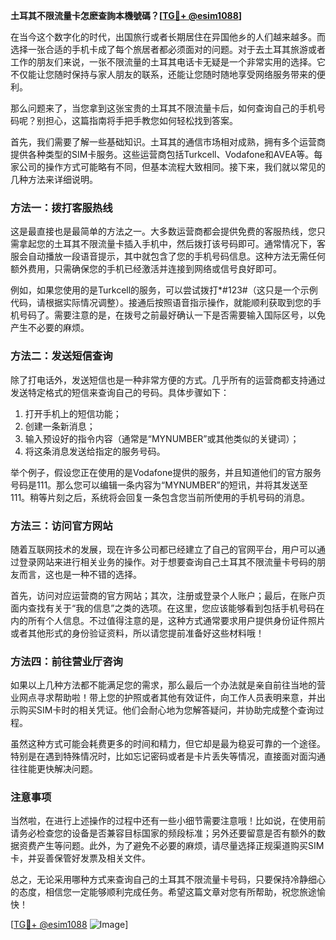 **土耳其不限流量卡怎麽查詢本機號碼？[[TG💪+ @esim1088](https://t.me/s/esim1088)]**

在当今这个数字化的时代，出国旅行或者长期居住在异国他乡的人们越来越多。而选择一张合适的手机卡成了每个旅居者都必须面对的问题。对于去土耳其旅游或者工作的朋友们来说，一张不限流量的土耳其电话卡无疑是一个非常实用的选择。它不仅能让您随时保持与家人朋友的联系，还能让您随时随地享受网络服务带来的便利。

那么问题来了，当您拿到这张宝贵的土耳其不限流量卡后，如何查询自己的手机号码呢？别担心，这篇指南将手把手教您如何轻松找到答案。

首先，我们需要了解一些基础知识。土耳其的通信市场相对成熟，拥有多个运营商提供各种类型的SIM卡服务。这些运营商包括Turkcell、Vodafone和AVEA等。每家公司的操作方式可能略有不同，但基本流程大致相同。接下来，我们就以常见的几种方法来详细说明。

### 方法一：拨打客服热线

这是最直接也是最简单的方法之一。大多数运营商都会提供免费的客服热线，您只需拿起您的土耳其不限流量卡插入手机中，然后拨打该号码即可。通常情况下，客服会自动播放一段语音提示，其中就包含了您的手机号码信息。这种方法无需任何额外费用，只需确保您的手机已经激活并连接到网络或信号良好即可。

例如，如果您使用的是Turkcell的服务，可以尝试拨打*#123#（这只是一个示例代码，请根据实际情况调整）。接通后按照语音指示操作，就能顺利获取到您的手机号码了。需要注意的是，在拨号之前最好确认一下是否需要输入国际区号，以免产生不必要的麻烦。

### 方法二：发送短信查询

除了打电话外，发送短信也是一种非常方便的方式。几乎所有的运营商都支持通过发送特定格式的短信来查询自己的号码。具体步骤如下：

1. 打开手机上的短信功能；
2. 创建一条新消息；
3. 输入预设好的指令内容（通常是“MYNUMBER”或其他类似的关键词）；
4. 将这条消息发送给指定的服务号码。

举个例子，假设您正在使用的是Vodafone提供的服务，并且知道他们的官方服务号码是111。那么您可以编辑一条内容为“MYNUMBER”的短讯，并将其发送至111。稍等片刻之后，系统将会回复一条包含您当前所使用的手机号码的消息。

### 方法三：访问官方网站

随着互联网技术的发展，现在许多公司都已经建立了自己的官网平台，用户可以通过登录网站来进行相关业务的操作。对于想要查询自己土耳其不限流量卡号码的朋友而言，这也是一种不错的选择。

首先，访问对应运营商的官方网站；其次，注册或登录个人账户；最后，在账户页面内查找有关于“我的信息”之类的选项。在这里，您应该能够看到包括手机号码在内的所有个人信息。不过值得注意的是，这种方式通常要求用户提供身份证件照片或者其他形式的身份验证资料，所以请您提前准备好这些材料哦！

### 方法四：前往营业厅咨询

如果以上几种方法都不能满足您的需求，那么最后一个办法就是亲自前往当地的营业网点寻求帮助啦！带上您的护照或者其他有效证件，向工作人员表明来意，并出示购买SIM卡时的相关凭证。他们会耐心地为您解答疑问，并协助完成整个查询过程。

虽然这种方式可能会耗费更多的时间和精力，但它却是最为稳妥可靠的一个途径。特别是在遇到特殊情况时，比如忘记密码或者是卡片丢失等情况，直接面对面沟通往往能更快解决问题。

### 注意事项

当然啦，在进行上述操作的过程中还有一些小细节需要注意哦！比如说，在使用前请务必检查您的设备是否兼容目标国家的频段标准；另外还要留意是否有额外的数据资费产生等问题。此外，为了避免不必要的麻烦，请尽量选择正规渠道购买SIM卡，并妥善保管好发票及相关文件。

总之，无论采用哪种方式来查询自己的土耳其不限流量卡号码，只要保持冷静细心的态度，相信您一定能够顺利完成任务。希望这篇文章对您有所帮助，祝您旅途愉快！

[[TG💪+ @esim1088](https://t.me/s/esim1088) ![Image](https://i.postimg.cc/4NQfJmqS/Snipaste-2025-05-13-00-14-12.png)]